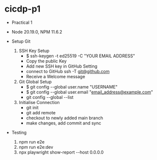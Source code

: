 # cicdp-p1
- Practical 1
- Node 20.19.0, NPM 11.6.2
- Setup Git
    1. SSH Key Setup
        - $ ssh-keygen -t ed25519 -C "YOUR EMAIL ADDRESS"
        - Copy the public Key
        - Add new SSH key in GitHub Setting
        - connect to GitHub ssh -T git@github.com
        - Receive a Welcome message
    2. Git Global Setup
        - $ git config --global user.name "USERNAME"
        - $ git config --global user.email "email_address@example.com"
        - git config --global --list
    3. Initialise Connection
        - git init
        - git add remote
        - checkout to newly added main branch
        - make changes, add commit and sync  

- Testing
    1. npm run e2e
    2. npm run e2e:dev
    3. npx playwright show-report --host 0.0.0.0
